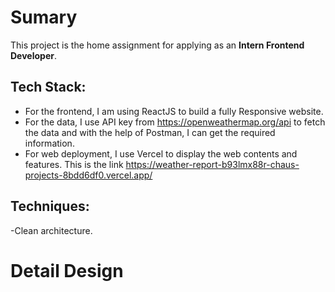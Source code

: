 # Sumary

This project is the home assignment for applying as an **Intern Frontend Developer**.

## Tech Stack:

- For the frontend, I am using ReactJS to build a fully Responsive website.
- For the data, I use API key from https://openweathermap.org/api to fetch the data and with the help of Postman, I can get the required information.
- For web deployment, I use Vercel to display the web contents and features. This is the link https://weather-report-b93lmx88r-chaus-projects-8bdd6df0.vercel.app/

## Techniques:

-Clean architecture.

# Detail Design
